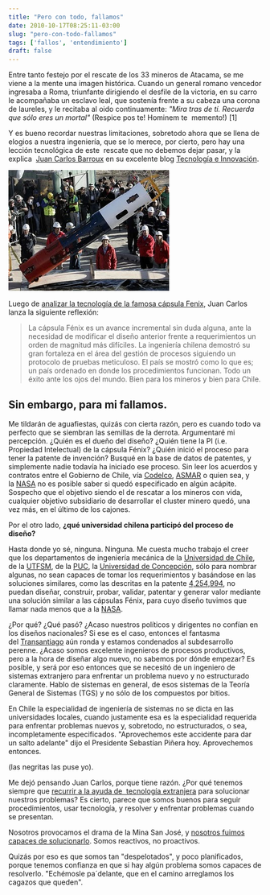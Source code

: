 ```yaml
---
title: "Pero con todo, fallamos"
date: 2010-10-17T08:25:11-03:00
slug: "pero-con-todo-fallamos"
tags: ['fallos', 'entendimiento']
draft: false
---
```

 
Entre tanto festejo por el rescate de los 33 mineros de Atacama, se me
viene a la mente una imagen histórica. Cuando un general romano vencedor
ingresaba a Roma, triunfante dirigiendo el desfile de la victoria, en su
carro le acompañaba un esclavo leal, que sostenía frente a su cabeza una
corona de laureles, y le recitaba al oido continuamente: _"Mira tras
de tí. Recuerda que sólo eres un mortal"_ (Respice pos te! Hominem te
 memento!) \[1\]

Y es bueno recordar nuestras limitaciones, sobretodo ahora que se llena
de elogios a nuestra ingeniería, que se lo merece, por cierto, pero hay
una lección tecnológica de este  rescate que no debemos dejar pasar, y
la explica  [Juan Carlos Barroux](http://www.blogger.com/profile/11623145082042612187) en su excelente blog [Tecnología e Innovación](http://tecinn.blogspot.com/2010/10/la-capsula-fenix-como-artefacto.html).

![](fenix.jpg)

Luego de [analizar la tecnología de la famosa cápsula Fenix](http://tecinn.blogspot.com/2010/10/la-capsula-fenix-como-artefacto.html),
Juan Carlos lanza la siguiente reflexión:

> La cápsula Fénix es un avance incremental sin duda alguna, ante la
> necesidad de modificar el diseño anterior frente a requerimientos un
> orden de magnitud más difíciles. La ingeniería chilena demostró su
> gran fortaleza en el área del gestión de procesos siguiendo un
> protocolo de pruebas meticuloso. El país se mostró como lo que es; un
> país ordenado en donde los procedimientos funcionan. Todo un éxito
> ante los ojos del mundo. Bien para los mineros y bien para Chile.

## **Sin embargo, para mi fallamos.**

Me tildarán de aguafiestas, quizás con cierta razón, pero es cuando todo
va perfecto que se siembran las semillas de la derrota. Argumentaré mi
percepción. ¿Quién es el dueño del diseño? ¿Quién tiene la PI (i.e.
Propiedad Intelectual) de la cápsula Fénix? ¿Quién inició el proceso
para tener la patente de invención? Busqué en la base de datos de
patentes, y simplemente nadie todavía ha iniciado ese proceso. Sin leer
los acuerdos y contratos entre el Gobierno de Chile,
vía [Codelco](http://www.codelco.com/), [ASMAR](http://www.asmar.cl/) o
quien sea, y la [NASA](http://www.nasa.gov/) no es posible saber si
quedó especificado en algún acápite. Sospecho que el objetivo siendo el
de rescatar a los mineros con vida, cualquier objetivo subsidiario de
desarrollar el cluster minero quedó, una vez más, en el último de los
cajones.

Por el otro lado, **¿qué universidad chilena participó del proceso de
diseño?** 

Hasta donde yo sé, ninguna. Ninguna. Me cuesta mucho trabajo
el creer que los departamentos de ingeniería mecánica de la [Universidad
de Chile](http://ingenieria.uchile.cl/), de
la [UTFSM](http://www.utfsm.cl/), de la [PUC](http://www.uc.cl/),
la [Universidad de Concepción](http://www.udec.cl/), sólo para nombrar
algunas, no sean capaces de tomar los requerimientos y basándose en las
soluciones similares, como las descritas en la
patente [4,254,994](http://patft.uspto.gov/netacgi/nph-Parser?Sect2=PTO1&Sect2=HITOFF&p=1&u=%2Fnetahtml%2FPTO%2Fsearch-bool.html&r=1&f=G&l=50&d=PALL&RefSrch=yes&Query=PN%2F4254994),
no puedan diseñar, construir, probar, validar, patentar y generar valor
mediante una solución similar a las cápsulas Fénix, para cuyo diseño
tuvimos que llamar nada menos que a la [NASA](http://www.nasa.gov/).

¿Por qué? ¿Qué pasó? ¿Acaso nuestros políticos y dirigentes no confían
en los diseños nacionales? Si ese es el caso, entonces el fantasma
del [Transantiago](http://en.wikipedia.org/wiki/Transantiago) aún ronda
y estamos condenados al subdesarrollo perenne. ¿Acaso somos excelente
ingenieros de procesos productivos, pero a la hora de diseñar algo
nuevo, no sabemos por dónde empezar? Es posible, y será por eso entonces
que se necesitó de un ingeniero de sistemas extranjero para enfrentar un
problema nuevo y no estructurado claramente. Hablo de sistemas en
general, de esos sistemas de la Teoría General de Sistemas (TGS) y no
sólo de los compuestos por bitios.

En Chile la especialidad de ingeniería de sistemas no se dicta en las
universidades locales, cuando justamente esa es la especialidad
requerida para enfrentar problemas nuevos y, sobretodo, no
estructurados, o sea, incompletamente especificados. "Aprovechemos este
accidente para dar un salto adelante" dijo el Presidente Sebastían
Piñera hoy. Aprovechemos entonces.

(las negritas las puse yo).

Me dejó pensando Juan Carlos, porque tiene razón. ¿Por qué tenemos
siempre que [recurrir a la ayuda de  tecnología extranjera](/blog/2010/09/reflexiones.html) 
para solucionar nuestros problemas? Es cierto, parece que somos buenos para
seguir procedimientos, usar tecnología, y resolver y enfrentar problemas
cuando se presentan.

Nosotros provocamos el drama de la Mina San José, y 
[nosotros fuimos capaces de solucionarlo](/blog/2010/10/a-la-chilena.html). Somos
reactivos, no proactivos.

Quizás por eso es que somos tan "despelotados", y poco planificados,
porque tenemos confianza en que si hay algún problema somos capaces de
resolverlo. "Echémosle pa´delante, que en el camino arreglamos los
cagazos que queden".

[^1]: Esta figura se conoce como Memento Mori, recordar nuestra
mortalidad (que bonito es saber algo de los clásicos).

